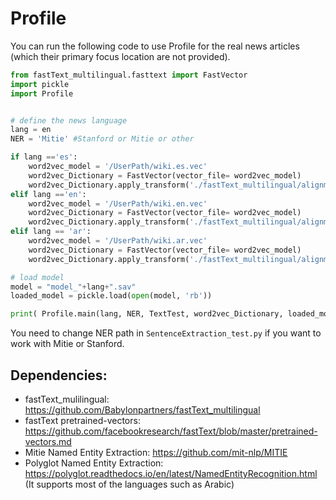 # Profile 

You can run the following code to use Profile for the real news articles (which their primary focus location are not provided). 


```Python 
from fastText_multilingual.fasttext import FastVector
import pickle
import Profile


# define the news language 
lang = en
NER = 'Mitie' #Stanford or Mitie or other

if lang =='es': 
    word2vec_model = '/UserPath/wiki.es.vec'
    word2vec_Dictionary = FastVector(vector_file= word2vec_model)
    word2vec_Dictionary.apply_transform('./fastText_multilingual/alignment_matrices/es.txt')
elif lang =='en':
    word2vec_model = '/UserPath/wiki.en.vec'
    word2vec_Dictionary = FastVector(vector_file= word2vec_model)
    word2vec_Dictionary.apply_transform('./fastText_multilingual/alignment_matrices/en.txt')
elif lang == 'ar':
    word2vec_model = '/UserPath/wiki.ar.vec'
    word2vec_Dictionary = FastVector(vector_file= word2vec_model)
    word2vec_Dictionary.apply_transform('./fastText_multilingual/alignment_matrices/ar.txt')

# load model 
model = "model_"+lang+".sav"
loaded_model = pickle.load(open(model, 'rb'))

print( Profile.main(lang, NER, TextTest, word2vec_Dictionary, loaded_model) ) 

```

You need to change NER path in ```SentenceExtraction_test.py``` if you want to work with Mitie or Stanford. 

## Dependencies: 

- fastText_mulilingual: https://github.com/Babylonpartners/fastText_multilingual
- fastText pretrained-vectors: https://github.com/facebookresearch/fastText/blob/master/pretrained-vectors.md
- Mitie Named Entity Extraction: https://github.com/mit-nlp/MITIE
- Polyglot Named Entity Extraction: https://polyglot.readthedocs.io/en/latest/NamedEntityRecognition.html 
  (It supports most of the languages such as Arabic) 
